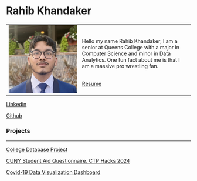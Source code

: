 
# Rahib Khandaker


<table>
  <tr>
    <td>
      <img src="assets/css/IMG_2689.jpg"/>
    </td>
    <td>
      <p>Hello my name Rahib Khandaker, I am a senior at Queens College with a major in Computer Science and minor in Data Analytics.
One fun fact about me is that I am a massive pro wrestling fan.</p>
      <br>
      <a href ="https://drive.google.com/file/d/1wyn5bCSiADH2KzobOkRusoc_PcuBFn1e/view?usp=sharing">Resume</a>
    </td>
  </tr>
</table>

[Linkedin](https://www.linkedin.com/in/rahib-khandaker/)

[Github](https://github.com/Rahib-Khan)


### Projects
----
[College Database Project](https://github.com/Rahib-Khan/CS331_NG_3/tree/main)

[CUNY Student Aid Questionnaire, CTP Hacks 2024](https://github.com/Rahib-Khan/CTP_Hack/tree/main)

[Covid-19 Data Visualization Dashboard](https://public.tableau.com/app/profile/rahib.khandaker/viz/CovidDashboard_17047729430700/Dashboard1)



